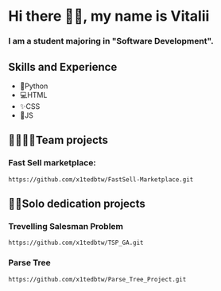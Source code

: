 # Hi there 🐱‍👤, my name is Vitalii
### I am a student majoring in "Software Development".

## Skills and Experience
* 🐍Python 
* 💻HTML
* ✨CSS
* 🧩JS

## 👨‍👩‍👧‍👦Team projects
### Fast Sell marketplace:
```
https://github.com/x1tedbtw/FastSell-Marketplace.git
```

## 👨‍💻Solo dedication projects

### Trevelling Salesman Problem
```
https://github.com/x1tedbtw/TSP_GA.git
```

### Parse Tree
```
https://github.com/x1tedbtw/Parse_Tree_Project.git
```
